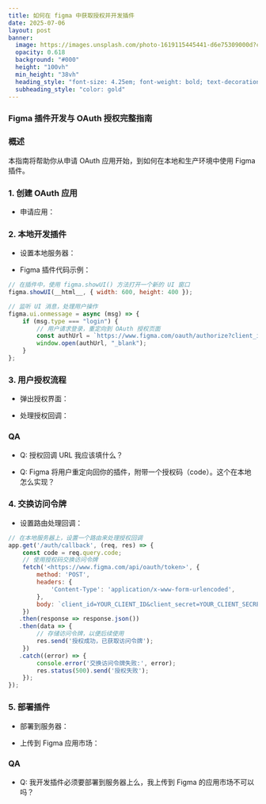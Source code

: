 ```yaml
---
title: 如何在 figma 中获取授权并开发插件
date: 2025-07-06
layout: post
banner:
  image: https://images.unsplash.com/photo-1619115445441-d6e75309000d?crop=entropy&cs=tinysrgb&fit=max&fm=jpg&ixid=M3w2OTIwMzJ8MHwxfHJhbmRvbXx8fHx8fHx8fDE3NTE4MzMzODV8&ixlib=rb-4.1.0&q=80&w=1080
  opacity: 0.618
  background: "#000"
  height: "100vh"
  min_height: "38vh"
  heading_style: "font-size: 4.25em; font-weight: bold; text-decoration: underline"
  subheading_style: "color: gold"
---
```


### Figma 插件开发与 OAuth 授权完整指南

### 概述

本指南将帮助你从申请 OAuth 应用开始，到如何在本地和生产环境中使用 Figma 插件。

### 1. 创建 OAuth 应用

- 申请应用：

### 2. 本地开发插件

- 设置本地服务器：

- Figma 插件代码示例：

```javascript
// 在插件中，使用 figma.showUI() 方法打开一个新的 UI 窗口
figma.showUI(__html__, { width: 600, height: 400 });

// 监听 UI 消息，处理用户操作
figma.ui.onmessage = async (msg) => {
    if (msg.type === "login") {
        // 用户请求登录，重定向到 OAuth 授权页面
        const authUrl = `https://www.figma.com/oauth/authorize?client_id=YOUR_CLIENT_ID&response_type=code&redirect_uri=YOUR_CALLBACK_URL`;
        window.open(authUrl, "_blank");
    }
};

```

### 3. 用户授权流程

- 弹出授权界面：

- 处理授权回调：

### QA

- Q: 授权回调 URL 我应该填什么？

- Q: Figma 将用户重定向回你的插件，附带一个授权码（code）。这个在本地怎么实现？

### 4. 交换访问令牌

- 设置路由处理回调：

```javascript
// 在本地服务器上，设置一个路由来处理授权回调
app.get('/auth/callback', (req, res) => {
    const code = req.query.code;
    // 使用授权码交换访问令牌
    fetch('<https://www.figma.com/api/oauth/token>', {
        method: 'POST',
        headers: {
            'Content-Type': 'application/x-www-form-urlencoded',
        },
        body: `client_id=YOUR_CLIENT_ID&client_secret=YOUR_CLIENT_SECRET&grant_type=authorization_code&code=${code}&redirect_uri=YOUR_CALLBACK_URL`,
    })
   .then(response => response.json())
   .then(data => {
        // 存储访问令牌，以便后续使用
        res.send('授权成功，已获取访问令牌');
    })
   .catch((error) => {
        console.error('交换访问令牌失败:', error);
        res.status(500).send('授权失败');
    });
});

```

### 5. 部署插件

- 部署到服务器：

- 上传到 Figma 应用市场：

### QA

- Q: 我开发插件必须要部署到服务器上么，我上传到 Figma 的应用市场不可以吗？
